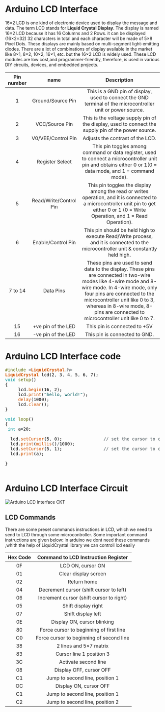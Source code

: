 # Arduino LCD Interface

16×2 LCD is one kind of electronic device used to display the message and data.
The term LCD stands for **Liquid Crystal Display**.  The display is named 16×2 LCD
because it has 16 Columns and 2 Rows. it can be displayed (16×2=32) 32 characters 
in total and each character will be made of 5×8 Pixel Dots. These displays are mainly
based on multi-segment light-emitting diodes.  There are a lot of combinations of display 
available in the market like 8×1, 8×2, 10×2, 16×1, etc. but the 16×2 LCD is widely used.
These LCD modules are low cost,and programmer-friendly, therefore, is used in various 
DIY circuits, devices, and embedded projects.



| Pin number |name |Description |
| :---: | :---: | :---: |
| 1 | Ground/Source Pin | This is a GND pin of display, used to connect the GND terminal of the microcontroller unit or power source. |
| 2 | VCC/Source Pin | This is the voltage supply pin of the display, used to connect the supply pin of the power source. |
| 3 | V0/VEE/Control Pin | Adjusts the contrast of the LCD. |
| 4 | Register Select|This pin toggles among command or data register, used to connect a microcontroller unit pin and obtains either 0 or 1(0 = data mode, and 1 = command mode). |
| 5 |Read/Write/Control Pin |This pin toggles the display among the read or writes operation, and it is connected to a microcontroller unit pin to get either 0 or 1 (0 = Write Operation, and 1 = Read Operation). |
| 6 |Enable/Control Pin|This pin should be held high to execute Read/Write process, and it is connected to the microcontroller unit & constantly held high. |
| 7 to 14 |Data Pins |These pins are used to send data to the display. These pins are connected in two-wire modes like 4-wire mode and 8-wire mode. In 4-wire mode, only four pins are connected to the microcontroller unit like 0 to 3, whereas in 8-wire mode, 8-pins are connected to microcontroller unit like 0 to 7. |
| 15 |+ve pin of the LED |This pin is connected to +5V |
| 16 | -ve pin of the LED |  This pin is connected to GND.|

# Arduino LCD Interface code
<pre>
<font color="#5e6d03">#include</font> <font color="#434f54">&lt;</font><b><font color="#d35400">LiquidCrystal</font></b><font color="#434f54">.</font><font color="#000000">h</font><font color="#434f54">&gt;</font>
<b><font color="#d35400">LiquidCrystal</font></b> <font color="#000000">lcd</font><font color="#000000">(</font><font color="#000000">2</font><font color="#434f54">,</font> <font color="#000000">3</font><font color="#434f54">,</font> <font color="#000000">4</font><font color="#434f54">,</font> <font color="#000000">5</font><font color="#434f54">,</font> <font color="#000000">6</font><font color="#434f54">,</font> <font color="#000000">7</font><font color="#000000">)</font><font color="#000000">;</font>
<font color="#00979c">void</font> <font color="#5e6d03">setup</font><font color="#000000">(</font><font color="#000000">)</font> 
<font color="#000000">{</font>
 &nbsp;&nbsp;&nbsp;&nbsp;<font color="#000000">lcd</font><font color="#434f54">.</font><font color="#d35400">begin</font><font color="#000000">(</font><font color="#000000">16</font><font color="#434f54">,</font> <font color="#000000">2</font><font color="#000000">)</font><font color="#000000">;</font>
 &nbsp;&nbsp;&nbsp;&nbsp;<font color="#000000">lcd</font><font color="#434f54">.</font><font color="#d35400">print</font><font color="#000000">(</font><font color="#005c5f">&#34;hello, world!&#34;</font><font color="#000000">)</font><font color="#000000">;</font>
 &nbsp;&nbsp;&nbsp;&nbsp;<font color="#d35400">delay</font><font color="#000000">(</font><font color="#000000">1000</font><font color="#000000">)</font><font color="#000000">;</font>
 &nbsp;&nbsp;&nbsp;&nbsp;<font color="#000000">lcd</font><font color="#434f54">.</font><font color="#d35400">clear</font><font color="#000000">(</font><font color="#000000">)</font><font color="#000000">;</font>
<font color="#000000">}</font>

<font color="#00979c">void</font> <font color="#5e6d03">loop</font><font color="#000000">(</font><font color="#000000">)</font>
<font color="#000000">{</font>
 <font color="#00979c">int</font> <font color="#000000">a</font><font color="#434f54">=</font><font color="#000000">20</font><font color="#000000">;</font>

 &nbsp;<font color="#000000">lcd</font><font color="#434f54">.</font><font color="#d35400">setCursor</font><font color="#000000">(</font><font color="#000000">5</font><font color="#434f54">,</font> <font color="#000000">0</font><font color="#000000">)</font><font color="#000000">;</font> &nbsp;&nbsp;&nbsp;&nbsp;&nbsp;&nbsp;&nbsp;&nbsp;&nbsp;&nbsp;&nbsp;&nbsp;&nbsp;&nbsp;&nbsp;<font color="#434f54">&#47;&#47; set the cursor to column 5, line 1</font>
 &nbsp;<font color="#000000">lcd</font><font color="#434f54">.</font><font color="#d35400">print</font><font color="#000000">(</font><font color="#d35400">millis</font><font color="#000000">(</font><font color="#000000">)</font><font color="#434f54">&#47;</font><font color="#000000">1000</font><font color="#000000">)</font><font color="#000000">;</font>
 &nbsp;<font color="#000000">lcd</font><font color="#434f54">.</font><font color="#d35400">setCursor</font><font color="#000000">(</font><font color="#000000">5</font><font color="#434f54">,</font> <font color="#000000">1</font><font color="#000000">)</font><font color="#000000">;</font> &nbsp;&nbsp;&nbsp;&nbsp;&nbsp;&nbsp;&nbsp;&nbsp;&nbsp;&nbsp;&nbsp;&nbsp;&nbsp;&nbsp;&nbsp;<font color="#434f54">&#47;&#47; set the cursor to column 5, line 2</font>
 &nbsp;<font color="#000000">lcd</font><font color="#434f54">.</font><font color="#d35400">print</font><font color="#000000">(</font><font color="#000000">a</font><font color="#000000">)</font><font color="#000000">;</font>
 
<font color="#000000">}</font>

</pre>



# Arduino LCD Interface Circuit

![Arduino LCD Interface CKT](https://github.com/HoNtErBoT/Embedded-Circuit-importat/blob/main/03_Arduino/03_Arduino%20LCD%20Circuit.png)


## LCD Commands

There are some preset commands instructions in LCD, which we need to send to LCD through some microcontroller. Some important command instructions are given below: in arduino we dont need these commands ,whith the help of LiquidCrystal library we can controll lcd easily

|Hex Code|	Command to LCD Instruction Register|
| :---: | :---: | 
|0F|	LCD ON, cursor ON|
|01|	Clear display screen|
|02|	Return home|
|04|	Decrement cursor (shift cursor to left)|
|06|	Increment cursor (shift cursor to right)|
|05|	Shift display right|
|07|	Shift display left|
|0E|	Display ON, cursor blinking|
|80|	Force cursor to beginning of first line|
|C0|	Force cursor to beginning of second line|
|38|	2 lines and 5×7 matrix|
|83|	Cursor line 1 position 3|
|3C|	Activate second line|
|08|	Display OFF, cursor OFF|
|C1|	Jump to second line, position 1|
|OC|	Display ON, cursor OFF|
|C1|	Jump to second line, position 1|
|C2|	Jump to second line, position 2|



